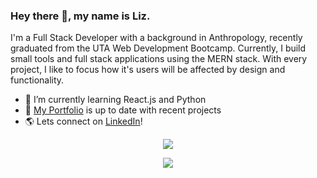 ### Hey there 👋, my name is Liz.

I'm a Full Stack Developer with a background in Anthropology, recently graduated from the UTA Web Development Bootcamp. 
Currently, I build small tools and full stack applications using the MERN stack. 
With every project, I like to focus how it's users will be affected by design and functionality. 

- 🌱 I’m currently learning React.js and Python
- 🌻 [My Portfolio](https://dieterichelizabeth.github.io/chakra-portfolio/) is up to date with recent projects
- 🌎 Lets connect on [LinkedIn](https://www.linkedin.com/in/elizabeth-dieterich-067b55a8/)!

<p align="center">
<a href="https://github.com/anuraghazra/github-readme-stats">
  <img align="center" src="https://github-readme-stats.vercel.app/api?username=dieterichelizabeth&hide=stars&bg_color=30,e96443,904e95&title_color=fff&text_color=fff" />
</a>
</p>

<p align="center">
<a href="https://github.com/anuraghazra/convoychat">
  <img align="center" src="https://github-readme-stats.vercel.app/api/top-langs/?username=dieterichelizabeth&layout=compact&hide=Handlebars&bg_color=30,e96443,904e95&title_color=fff&text_color=fff" />
</a>
</p>

